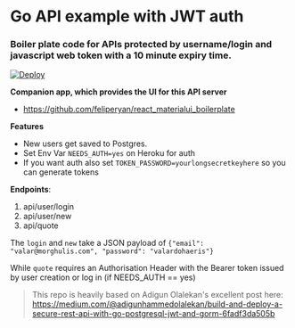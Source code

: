 # Go API example with JWT auth

### Boiler plate code for APIs protected by username/login and javascript web token with a 10 minute expiry time.

[![Deploy](https://www.herokucdn.com/deploy/button.svg)](https://heroku.com/deploy?template=https://github.com/feliperyan/golang_api_boilerplate)

**Companion app, which provides the UI for this API server**
- https://github.com/feliperyan/react_materialui_boilerplate

**Features**
- New users get saved to Postgres.
- Set Env Var `NEEDS_AUTH=yes` on Heroku for auth
- If you want auth also set `TOKEN_PASSWORD=yourlongsecretkeyhere` so you can generate tokens

**Endpoints**:

1. api/user/login
2. api/user/new
3. api/quote

The `login` and `new` take a JSON payload of `{"email": "valar@morghulis.com", "password": "valardohaeris"}`

While `quote` requires an Authorisation Header with the Bearer token issued by user creation or log in (if NEEDS_AUTH == yes)

>This repo is heavily based on Adigun Olalekan's excellent post here:
>https://medium.com/@adigunhammedolalekan/build-and-deploy-a-secure-rest-api-with-go-postgresql-jwt-and-gorm-6fadf3da505b